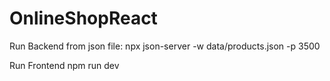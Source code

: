 # OnlineShopReact

Run Backend from json file:
npx json-server -w data/products.json -p 3500

Run Frontend
npm run dev 

